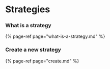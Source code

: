 # Strategies

### What is a strategy

{% page-ref page="what-is-a-strategy.md" %}

### Create a new strategy

{% page-ref page="create.md" %}



